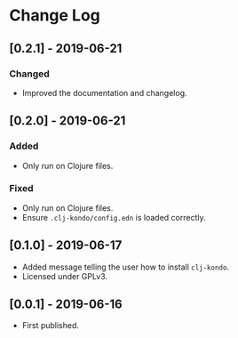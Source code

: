 # Change Log

## [0.2.1] - 2019-06-21
### Changed
- Improved the documentation and changelog.

## [0.2.0] - 2019-06-21
### Added
- Only run on Clojure files.
### Fixed
- Only run on Clojure files.
- Ensure `.clj-kondo/config.edn` is loaded correctly.

## [0.1.0] - 2019-06-17
- Added message telling the user how to install `clj-kondo`.
- Licensed under GPLv3.

## [0.0.1] - 2019-06-16
- First published.

